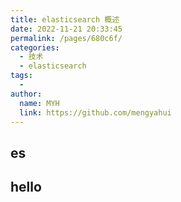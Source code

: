 ```yaml
---
title: elasticsearch 概述
date: 2022-11-21 20:33:45
permalink: /pages/680c6f/
categories:
  - 技术
  - elasticsearch
tags:
  - 
author: 
  name: MYH
  link: https://github.com/mengyahui
---
```


## es
## hello